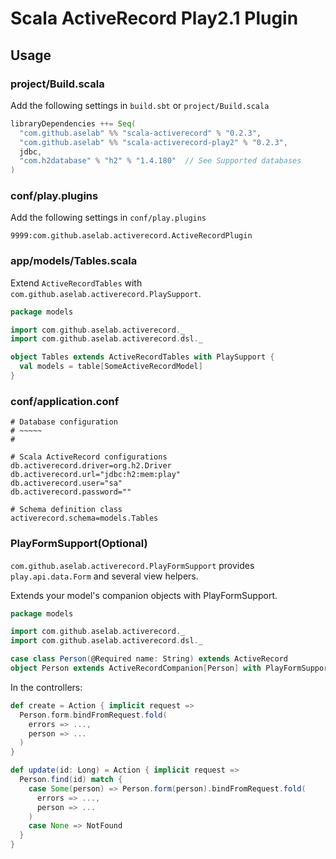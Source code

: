 # Scala ActiveRecord Play2.1 Plugin

## Usage

### project/Build.scala

Add the following settings in `build.sbt` or `project/Build.scala`

```scala
libraryDependencies ++= Seq(
  "com.github.aselab" %% "scala-activerecord" % "0.2.3",
  "com.github.aselab" %% "scala-activerecord-play2" % "0.2.3",
  jdbc,
  "com.h2database" % "h2" % "1.4.180"  // See Supported databases
)
```

### conf/play.plugins

Add the following settings in `conf/play.plugins`

```
9999:com.github.aselab.activerecord.ActiveRecordPlugin
```

### app/models/Tables.scala

Extend `ActiveRecordTables` with `com.github.aselab.activerecord.PlaySupport`.

```scala
package models

import com.github.aselab.activerecord._
import com.github.aselab.activerecord.dsl._

object Tables extends ActiveRecordTables with PlaySupport {
  val models = table[SomeActiveRecordModel]
}
```

### conf/application.conf

```
# Database configuration
# ~~~~~ 
#

# Scala ActiveRecord configurations
db.activerecord.driver=org.h2.Driver
db.activerecord.url="jdbc:h2:mem:play"
db.activerecord.user="sa"
db.activerecord.password=""

# Schema definition class
activerecord.schema=models.Tables
```

### PlayFormSupport(Optional)

`com.github.aselab.activerecord.PlayFormSupport` provides `play.api.data.Form` and several view helpers.

Extends your model's companion objects with PlayFormSupport.

```scala
package models

import com.github.aselab.activerecord._
import com.github.aselab.activerecord.dsl._

case class Person(@Required name: String) extends ActiveRecord
object Person extends ActiveRecordCompanion[Person] with PlayFormSupport[Person]
```

In the controllers:

```scala
def create = Action { implicit request =>
  Person.form.bindFromRequest.fold(
    errors => ...,
    person => ...
  )
}

def update(id: Long) = Action { implicit request =>
  Person.find(id) match {
    case Some(person) => Person.form(person).bindFromRequest.fold(
      errors => ...,
      person => ...
    )
    case None => NotFound
  }
}
```

